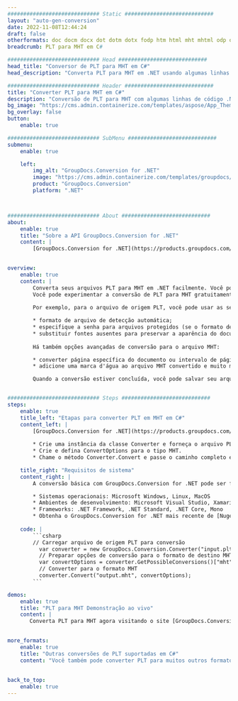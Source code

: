 ```yaml
---
############################# Static ############################
layout: "auto-gen-conversion"
date: 2022-11-08T12:44:24
draft: false
otherformats: doc docm docx dot dotm dotx fodp htm html mht mhtml odp odt otp pot potm potx pps ppsm ppsx ppt pptm pptx rtf
breadcrumb: PLT para MHT em C#

############################# Head ############################
head_title: "Conversor de PLT para MHT em C#"
head_description: "Converta PLT para MHT em .NET usando algumas linhas de código. Use a API de conversão de documentos do GroupDocs para converter mais de 160 formatos de arquivo."

############################# Header ############################
title: "Converter PLT para MHT em C#"
description: "Conversão de PLT para MHT com algumas linhas de código .NET"
bg_image: "https://cms.admin.containerize.com/templates/aspose/App_Themes/V3/images/bg/header1.png"
bg_overlay: false
button:
    enable: true

############################# SubMenu ############################
submenu:
    enable: true

    left:
        img_alt: "GroupDocs.Conversion for .NET"
        image: "https://cms.admin.containerize.com/templates/groupdocs/images/product-logos/90x90-noborder/groupdocs-conversion-net.png"
        product: "GroupDocs.Conversion"
        platform: ".NET"



############################# About ############################
about:
    enable: true
    title: "Sobre a API GroupDocs.Conversion for .NET"
    content: |
        [GroupDocs.Conversion for .NET](https://products.groupdocs.com/conversion/net/) pode ser usado para converter Microsoft Word, Excel, PowerPoint, PDF, Visio e outros formatos. GroupDocs.Conversion é uma API independente que é adequada para sistemas internos e de back-end onde é necessário alto desempenho. Não depende de nenhum software como Microsoft ou Open Office.
    

overview:
    enable: true
    content: |
        Converta seus arquivos PLT para MHT em .NET facilmente. Você pode usar apenas algumas linhas de código C# em qualquer plataforma de sua escolha, como - Windows, Linux, macOS.
        Você pode experimentar a conversão de PLT para MHT gratuitamente e avaliar a qualidade dos resultados da conversão. Juntamente com cenários de conversão de arquivo simples, você pode tentar opções mais avançadas para carregar o arquivo de origem PLT e para salvar o resultado de saída MHT. 
        
        Por exemplo, para o arquivo de origem PLT, você pode usar as seguintes opções de carregamento:

        * formato de arquivo de detecção automática;
        * especifique a senha para arquivos protegidos (se o formato de arquivo suportar);
        * substituir fontes ausentes para preservar a aparência do documento.
        
        Há também opções avançadas de conversão para o arquivo MHT:

        * converter página específica do documento ou intervalo de páginas;
        * adicione uma marca d'água ao arquivo MHT convertido e muito mais.

        Quando a conversão estiver concluída, você pode salvar seu arquivo MHT no caminho do arquivo local ou em qualquer armazenamento de terceiros, como FTP, Amazon S3, Google Drive, Dropbox etc. Observe - para converter PLT para {{ TO}} não há necessidade de nenhum software adicional instalado - como MS Office, Open Office, Adobe Acrobat Reader etc.


############################# Steps ############################
steps:
    enable: true
    title_left: "Etapas para converter PLT em MHT em C#"
    content_left: |
        [GroupDocs.Conversion for .NET](https://products.groupdocs.com/conversion/net/) torna mais fácil para os desenvolvedores converter um arquivo PLT para MHT com algumas linhas de código.
        
        * Crie uma instância da classe Converter e forneça o arquivo PLT com o caminho completo
        * Crie e defina ConvertOptions para o tipo MHT.
        * Chame o método Converter.Convert e passe o caminho completo e o formato (MHT) como parâmetro

    title_right: "Requisitos de sistema"
    content_right: |
        A conversão básica com GroupDocs.Conversion for .NET pode ser feita em apenas algumas etapas simples. Nossas APIs são suportadas em todas as principais plataformas e sistemas operacionais. Antes de executar o código abaixo, certifique-se de ter os seguintes pré-requisitos instalados em seu sistema.

        * Sistemas operacionais: Microsoft Windows, Linux, MacOS
        * Ambientes de desenvolvimento: Microsoft Visual Studio, Xamarin, MonoDevelop
        * Frameworks: .NET Framework, .NET Standard, .NET Core, Mono
        * Obtenha o GroupDocs.Conversion for .NET mais recente de [Nuget](https://www.nuget.org/packages/groupdocs.conversion)
         
    code: |
        ```csharp    
        // Carregar arquivo de origem PLT para conversão
          var converter = new GroupDocs.Conversion.Converter("input.plt");
          // Preparar opções de conversão para o formato de destino MHT
          var convertOptions = converter.GetPossibleConversions()["mht"].ConvertOptions;
          // Converter para o formato MHT
          converter.Convert("output.mht", convertOptions);
        ```

demos:
    enable: true
    title: "PLT para MHT Demonstração ao vivo"
    content: |
       Converta PLT para MHT agora visitando o site [GroupDocs.Conversion App](https://products.groupdocs.app/conversion/family). A demonstração online tem as seguintes vantagens
          

more_formats:
    enable: true
    title: "Outras conversões de PLT suportadas em C#"
    content: "Você também pode converter PLT para muitos outros formatos de arquivo. Por favor, veja a lista abaixo."
       
       
back_to_top:
    enable: true
---
```

